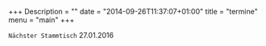 +++
Description = ""
date = "2014-09-26T11:37:07+01:00"
title = "termine"
menu = "main"
+++

`Nächster Stammtisch` 27.01.2016 
